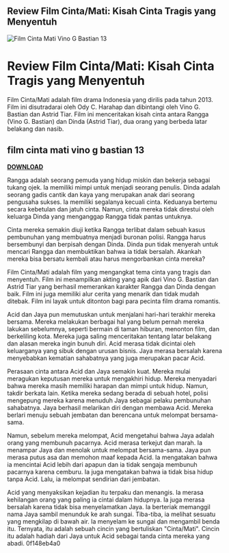 ## Review Film Cinta/Mati: Kisah Cinta Tragis yang Menyentuh

 
![Film Cinta Mati Vino G Bastian 13](https://i1.sndcdn.com/avatars-7N5IwdG8ZnjRGrc0-RWg7sg-t240x240.jpg)

 
# Review Film Cinta/Mati: Kisah Cinta Tragis yang Menyentuh
 
Film Cinta/Mati adalah film drama Indonesia yang dirilis pada tahun 2013. Film ini disutradarai oleh Ody C. Harahap dan dibintangi oleh Vino G. Bastian dan Astrid Tiar. Film ini menceritakan kisah cinta antara Rangga (Vino G. Bastian) dan Dinda (Astrid Tiar), dua orang yang berbeda latar belakang dan nasib.
 
## film cinta mati vino g bastian 13


[**DOWNLOAD**](https://www.google.com/url?q=https%3A%2F%2Furlgoal.com%2F2tM9CG&sa=D&sntz=1&usg=AOvVaw29thv5C8I6uyIQUqVvGdUb)

 
Rangga adalah seorang pemuda yang hidup miskin dan bekerja sebagai tukang ojek. Ia memiliki mimpi untuk menjadi seorang penulis. Dinda adalah seorang gadis cantik dan kaya yang merupakan anak dari seorang pengusaha sukses. Ia memiliki segalanya kecuali cinta. Keduanya bertemu secara kebetulan dan jatuh cinta. Namun, cinta mereka tidak direstui oleh keluarga Dinda yang menganggap Rangga tidak pantas untuknya.
 
Cinta mereka semakin diuji ketika Rangga terlibat dalam sebuah kasus pembunuhan yang membuatnya menjadi buronan polisi. Rangga harus bersembunyi dan berpisah dengan Dinda. Dinda pun tidak menyerah untuk mencari Rangga dan membuktikan bahwa ia tidak bersalah. Akankah mereka bisa bersatu kembali atau harus mengorbankan cinta mereka?
 
Film Cinta/Mati adalah film yang mengangkat tema cinta yang tragis dan menyentuh. Film ini menampilkan akting yang apik dari Vino G. Bastian dan Astrid Tiar yang berhasil memerankan karakter Rangga dan Dinda dengan baik. Film ini juga memiliki alur cerita yang menarik dan tidak mudah ditebak. Film ini layak untuk ditonton bagi para pecinta film drama romantis.
  
Acid dan Jaya pun memutuskan untuk menjalani hari-hari terakhir mereka bersama. Mereka melakukan berbagai hal yang belum pernah mereka lakukan sebelumnya, seperti bermain di taman hiburan, menonton film, dan berkeliling kota. Mereka juga saling menceritakan tentang latar belakang dan alasan mereka ingin bunuh diri. Acid merasa tidak dicintai oleh keluarganya yang sibuk dengan urusan bisnis. Jaya merasa bersalah karena menyebabkan kematian sahabatnya yang juga merupakan pacar Acid.
 
Perasaan cinta antara Acid dan Jaya semakin kuat. Mereka mulai meragukan keputusan mereka untuk mengakhiri hidup. Mereka menyadari bahwa mereka masih memiliki harapan dan mimpi untuk hidup. Namun, takdir berkata lain. Ketika mereka sedang berada di sebuah hotel, polisi mengepung mereka karena menuduh Jaya sebagai pelaku pembunuhan sahabatnya. Jaya berhasil melarikan diri dengan membawa Acid. Mereka berlari menuju sebuah jembatan dan berencana untuk melompat bersama-sama.
 
Namun, sebelum mereka melompat, Acid mengetahui bahwa Jaya adalah orang yang membunuh pacarnya. Acid merasa terkejut dan marah. Ia menampar Jaya dan menolak untuk melompat bersama-sama. Jaya pun merasa putus asa dan memohon maaf kepada Acid. Ia mengatakan bahwa ia mencintai Acid lebih dari apapun dan ia tidak sengaja membunuh pacarnya karena cemburu. Ia juga mengatakan bahwa ia tidak bisa hidup tanpa Acid. Lalu, ia melompat sendirian dari jembatan.
 
Acid yang menyaksikan kejadian itu terpaku dan menangis. Ia merasa kehilangan orang yang paling ia cintai dalam hidupnya. Ia juga merasa bersalah karena tidak bisa menyelamatkan Jaya. Ia berteriak memanggil nama Jaya sambil menunduk ke arah sungai. Tiba-tiba, ia melihat sesuatu yang mengkilap di bawah air. Ia menyelam ke sungai dan mengambil benda itu. Ternyata, itu adalah sebuah cincin yang bertuliskan "Cinta/Mati". Cincin itu adalah hadiah dari Jaya untuk Acid sebagai tanda cinta mereka yang abadi.
 0f148eb4a0
